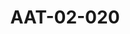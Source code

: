 ---
pid: AAT-02-020
title: AAT-02-020
language: ar
collection: عبد الرحمن علي طه
original_label: 
rights: فدوى علي طه
location_of_original: فدوى علي طه
photographer_or_studio: 
scanned_from: jpeg
_date: 29/10/1952
location: مصر، القاهرة ، نادي الضباط
description: 'عبد الرحمن علي طه والسيد عبدالرحمن المهدي في حفل توقيع اتفاقية الاستقلاليين
  مع الحكومة المصرية '
additional_notes: السيد عبدالرمن المهدي والى يساره اللواء محمد نجيب والى يمينة عبدالرحمن
  علي طه في حفل نادي الضباط ويظهر في الصورة عبدالله الفاضل يسار نجيب وعبد السلام الخليفة
permission_display: 'yes'
on_server: 'no'
on_website: 'no'
permalink: "/archive/ar/aat-02-020.html"
layout: photo-page
---